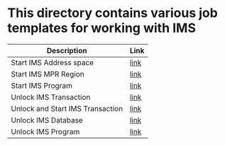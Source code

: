 # This directory contains various job templates for working with IMS

| Description       | Link          |
|-------------------|:-----------------|
| Start IMS Address space  | [link](./Start%20IMS%20Address%20space.md)|
| Start IMS MPR Region | [link](./Start%20IMS%20MPR%20Region.md) |
| Start IMS Program | [link](./Start%20IMS%20Program.md) |
| Unlock IMS Transaction | [link](./Unlock%20IMS%20Transaction.md) |
| Unlock and Start IMS Transaction | [link](./Unlock%20and%20Start%20IMS%20Transaction.md) |
| Unlock IMS Database | [link](./Unlock%20IMS%20Database.md) |
| Unlock IMS Program | [link](./Unlock%20IMS%20Program.md) |
